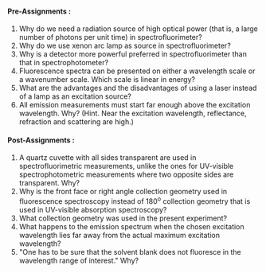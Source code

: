 #### Pre-Assignments :

1. Why do we need a radiation source of high optical power (that is, a large number of photons per unit time) in spectrofluorimeter?  
2. Why do we use xenon arc lamp as source in spectrofluorimeter?  
3. Why is a detector more powerful preferred in spectrofluorimeter than that in spectrophotometer?  
4. Fluorescence spectra can be presented on either a wavelength scale or a wavenumber scale. Which scale is linear in energy?  
5. What are the advantages and the disadvantages of using a laser instead of a lamp as an excitation source?  
6.  All emission measurements must start far enough above the excitation wavelength. Why? (Hint. Near the excitation wavelength, reflectance, refraction and scattering are high.)  

#### Post-Assignments :

1. A quartz cuvette with all sides transparent are used in spectrofluorimetric measurements, unlike the ones for UV-visible spectrophotometric measurements where two opposite sides are transparent. Why?  
2. Why is the front face or right angle collection geometry used in fluorescence spectroscopy instead of 180<sup>o</sup> collection geometry that is used in UV-visible absorption spectroscopy?  
3. What collection geometry was used in the present experiment?  
4. What happens to the emission spectrum when the chosen excitation wavelength lies far away from the actual maximum excitation wavelength?  
5. "One has to be sure that the solvent blank does not fluoresce in the wavelength range of interest." Why?
